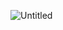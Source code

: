 ![Untitled](https://user-images.githubusercontent.com/101083328/189033402-673b60e7-b2e7-46d9-af97-58a0a812c16b.jpg)
